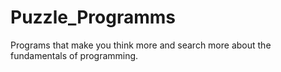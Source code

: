 # Puzzle_Programms
Programs that make you think more and search more about the fundamentals of programming.
